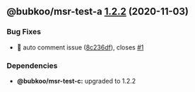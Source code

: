 ## @bubkoo/msr-test-a [1.2.2](https://github.com/bubkoo/monorepo-semantic-release/compare/@bubkoo/msr-test-a@1.2.1...@bubkoo/msr-test-a@1.2.2) (2020-11-03)


### Bug Fixes

* 🐛 auto comment issue ([8c236df](https://github.com/bubkoo/monorepo-semantic-release/commit/8c236dfd7ccd7d97129e0af86a2e664bfa5ca0d1)), closes [#1](https://github.com/bubkoo/monorepo-semantic-release/issues/1)





### Dependencies

* **@bubkoo/msr-test-c:** upgraded to 1.2.2

